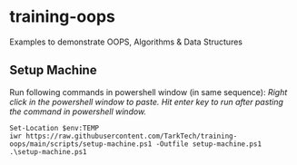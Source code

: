 # training-oops
Examples to demonstrate OOPS, Algorithms &amp; Data Structures

## Setup Machine
Run following commands in powershell window (in same sequence):
_Right click in the powershell window to paste. Hit enter key to run after pasting the command in powershell window._

```
Set-Location $env:TEMP
iwr https://raw.githubusercontent.com/TarkTech/training-oops/main/scripts/setup-machine.ps1 -Outfile setup-machine.ps1
.\setup-machine.ps1
```
